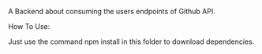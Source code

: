 A Backend about consuming the users endpoints of Github API.

How To Use:

Just use the command npm install in this folder to download dependencies.